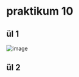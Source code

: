 # praktikum 10

## ül 1
![image](https://github.com/MarkusMannil/Andmeturve_mannil/assets/83127947/0b5228ff-b9b1-4d49-94eb-29dcbce235d5)

## ül 2
